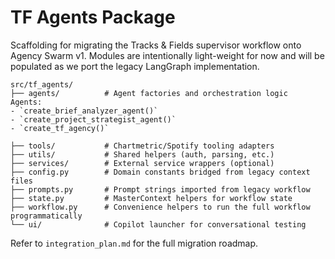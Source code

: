 # TF Agents Package

Scaffolding for migrating the Tracks & Fields supervisor workflow onto
Agency Swarm v1. Modules are intentionally light-weight for now and will be
populated as we port the legacy LangGraph implementation.

```
src/tf_agents/
├── agents/          # Agent factories and orchestration logic
Agents:
- `create_brief_analyzer_agent()`
- `create_project_strategist_agent()`
- `create_tf_agency()`

├── tools/           # Chartmetric/Spotify tooling adapters
├── utils/           # Shared helpers (auth, parsing, etc.)
├── services/        # External service wrappers (optional)
├── config.py        # Domain constants bridged from legacy context files
├── prompts.py       # Prompt strings imported from legacy workflow
├── state.py         # MasterContext helpers for workflow state
├── workflow.py      # Convenience helpers to run the full workflow programmatically
└── ui/              # Copilot launcher for conversational testing
```

Refer to `integration_plan.md` for the full migration roadmap.
